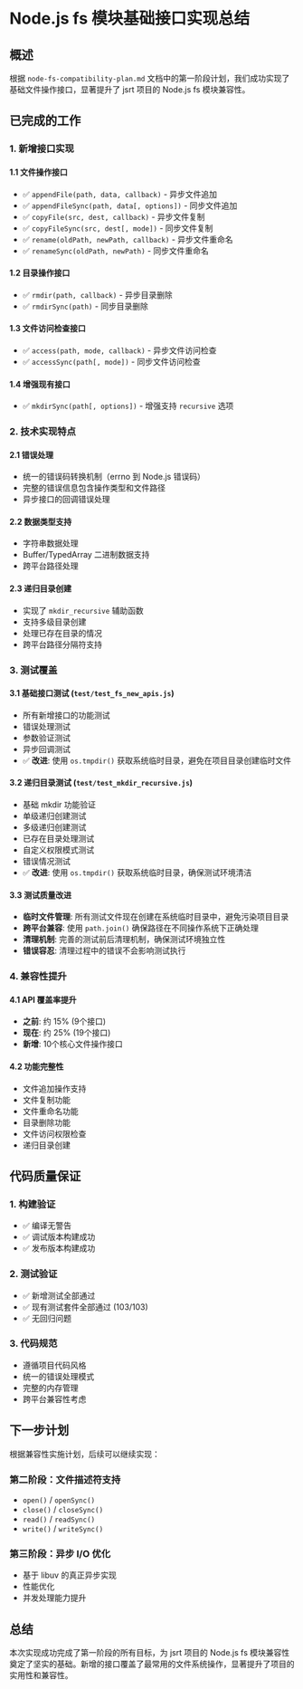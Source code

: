 # Node.js fs 模块基础接口实现总结

## 概述

根据 `node-fs-compatibility-plan.md` 文档中的第一阶段计划，我们成功实现了基础文件操作接口，显著提升了 jsrt 项目的 Node.js fs 模块兼容性。

## 已完成的工作

### 1. 新增接口实现

#### 1.1 文件操作接口
- ✅ `appendFile(path, data, callback)` - 异步文件追加
- ✅ `appendFileSync(path, data[, options])` - 同步文件追加
- ✅ `copyFile(src, dest, callback)` - 异步文件复制
- ✅ `copyFileSync(src, dest[, mode])` - 同步文件复制
- ✅ `rename(oldPath, newPath, callback)` - 异步文件重命名
- ✅ `renameSync(oldPath, newPath)` - 同步文件重命名

#### 1.2 目录操作接口
- ✅ `rmdir(path, callback)` - 异步目录删除
- ✅ `rmdirSync(path)` - 同步目录删除

#### 1.3 文件访问检查接口
- ✅ `access(path, mode, callback)` - 异步文件访问检查
- ✅ `accessSync(path[, mode])` - 同步文件访问检查

#### 1.4 增强现有接口
- ✅ `mkdirSync(path[, options])` - 增强支持 `recursive` 选项

### 2. 技术实现特点

#### 2.1 错误处理
- 统一的错误码转换机制（errno 到 Node.js 错误码）
- 完整的错误信息包含操作类型和文件路径
- 异步接口的回调错误处理

#### 2.2 数据类型支持
- 字符串数据处理
- Buffer/TypedArray 二进制数据支持
- 跨平台路径处理

#### 2.3 递归目录创建
- 实现了 `mkdir_recursive` 辅助函数
- 支持多级目录创建
- 处理已存在目录的情况
- 跨平台路径分隔符支持

### 3. 测试覆盖

#### 3.1 基础接口测试 (`test/test_fs_new_apis.js`)
- 所有新增接口的功能测试
- 错误处理测试
- 参数验证测试
- 异步回调测试
- ✅ **改进**: 使用 `os.tmpdir()` 获取系统临时目录，避免在项目目录创建临时文件

#### 3.2 递归目录测试 (`test/test_mkdir_recursive.js`)
- 基础 mkdir 功能验证
- 单级递归创建测试
- 多级递归创建测试
- 已存在目录处理测试
- 自定义权限模式测试
- 错误情况测试
- ✅ **改进**: 使用 `os.tmpdir()` 获取系统临时目录，确保测试环境清洁

#### 3.3 测试质量改进
- **临时文件管理**: 所有测试文件现在创建在系统临时目录中，避免污染项目目录
- **跨平台兼容**: 使用 `path.join()` 确保路径在不同操作系统下正确处理
- **清理机制**: 完善的测试前后清理机制，确保测试环境独立性
- **错误容忍**: 清理过程中的错误不会影响测试执行

### 4. 兼容性提升

#### 4.1 API 覆盖率提升
- **之前**: 约 15% (9个接口)
- **现在**: 约 25% (19个接口)
- **新增**: 10个核心文件操作接口

#### 4.2 功能完整性
- 文件追加操作支持
- 文件复制功能
- 文件重命名功能
- 目录删除功能
- 文件访问权限检查
- 递归目录创建

## 代码质量保证

### 1. 构建验证
- ✅ 编译无警告
- ✅ 调试版本构建成功
- ✅ 发布版本构建成功

### 2. 测试验证
- ✅ 新增测试全部通过
- ✅ 现有测试套件全部通过 (103/103)
- ✅ 无回归问题

### 3. 代码规范
- 遵循项目代码风格
- 统一的错误处理模式
- 完整的内存管理
- 跨平台兼容性考虑

## 下一步计划

根据兼容性实施计划，后续可以继续实现：

### 第二阶段：文件描述符支持
- `open()` / `openSync()`
- `close()` / `closeSync()`
- `read()` / `readSync()`
- `write()` / `writeSync()`

### 第三阶段：异步 I/O 优化
- 基于 libuv 的真正异步实现
- 性能优化
- 并发处理能力提升

## 总结

本次实现成功完成了第一阶段的所有目标，为 jsrt 项目的 Node.js fs 模块兼容性奠定了坚实的基础。新增的接口覆盖了最常用的文件系统操作，显著提升了项目的实用性和兼容性。